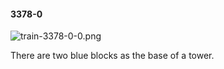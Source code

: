 #### 3378-0
![train-3378-0-0.png](https://github.com/lil-lab/nlvr/raw/master/nlvr/train/images/13/train-3378-0-0.png "train-3378-0-0.png")

There are two blue blocks as the base of a tower.